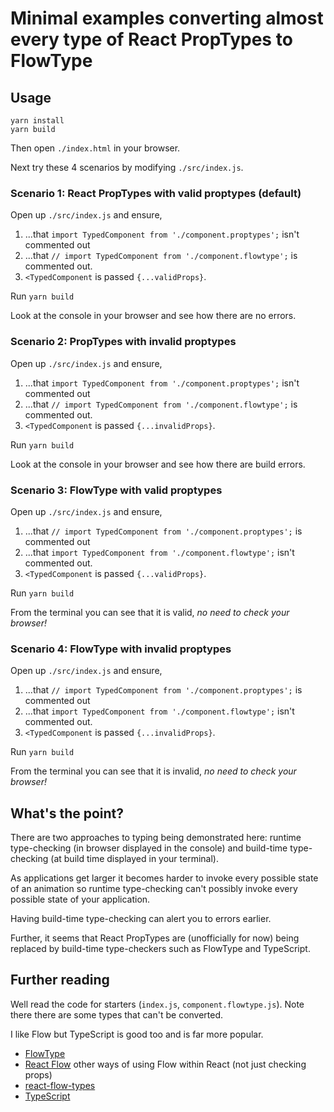 # Minimal examples converting almost every type of React PropTypes to FlowType

## Usage

    yarn install
    yarn build

Then open `./index.html` in your browser.

Next try these 4 scenarios by modifying `./src/index.js`.

### Scenario 1: React PropTypes with valid proptypes (default)

Open up `./src/index.js` and ensure,

1. ...that `import TypedComponent from './component.proptypes';` isn't commented out
2. ...that `// import TypedComponent from './component.flowtype';` is commented out.
3. `<TypedComponent` is passed `{...validProps}`.

Run `yarn build`

Look at the console in your browser and see how there are no errors.

### Scenario 2: PropTypes with invalid proptypes

Open up `./src/index.js` and ensure,

1. ...that `import TypedComponent from './component.proptypes';` isn't commented out
2. ...that `// import TypedComponent from './component.flowtype';` is commented out.
3. `<TypedComponent` is passed `{...invalidProps}`.

Run `yarn build`

Look at the console in your browser and see how there are build errors.

### Scenario 3: FlowType with valid proptypes

Open up `./src/index.js` and ensure,

1. ...that `// import TypedComponent from './component.proptypes';` is commented out
2. ...that `import TypedComponent from './component.flowtype';` isn't commented out.
3. `<TypedComponent` is passed `{...validProps}`.

Run `yarn build`

From the terminal you can see that it is valid, *no need to check your browser!*

### Scenario 4: FlowType with invalid proptypes

Open up `./src/index.js` and ensure,

1. ...that `// import TypedComponent from './component.proptypes';` is commented out
2. ...that `import TypedComponent from './component.flowtype';` isn't commented out.
3. `<TypedComponent` is passed `{...invalidProps}`.

Run `yarn build`

From the terminal you can see that it is invalid, *no need to check your browser!*

## What's the point?

There are two approaches to typing being demonstrated here: runtime type-checking (in browser displayed in the console) and build-time type-checking (at build time displayed in your terminal).

As applications get larger it becomes harder to invoke every possible state of an animation so runtime type-checking can't possibly invoke every possible state of your application.

Having build-time type-checking can alert you to errors earlier.

Further, it seems that React PropTypes are (unofficially for now) being replaced by build-time type-checkers such as FlowType and TypeScript.

## Further reading

Well read the code for starters (`index.js`, `component.flowtype.js`). Note there there are some types that can't be converted.

I like Flow but TypeScript is good too and is far more popular.

* [FlowType](flowtype.org)
* [React Flow](https://flow.org/en/docs/frameworks/react/) other ways of using Flow within React (not just checking props)
* [react-flow-types](https://www.npmjs.com/package/react-flow-types)
* [TypeScript](https://www.typescriptlang.org/)